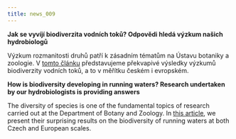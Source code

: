 ```yaml
---
title: news_009
---
```

<div class="cz">

**Jak se vyvíjí biodiverzita vodních toků? Odpovědi hledá výzkum našich hydrobiologů**

Výzkum rozmanitosti druhů patří k zásadním tématům na Ústavu botaniky a zoologie. V [tomto článku](https://www.sci.muni.cz/clanky/jak-se-vyviji-biodiverzita-vodnich-toku-odpovedi-hleda-vyzkum-nasich-hydrobiologu) představujeme překvapivé výsledky výzkumů biodiverzity vodních toků, a to v měřítku českém i evropském.

</div>

<div class="en">

**How is biodiversity developing in running waters? Research undertaken by our hydrobiologists is providing answers**

The diversity of species is one of the fundamental topics of research carried out at the Department of Botany and Zoology. In [this article](https://www.sci.muni.cz/en/current-news/how-is-biodiversity-developing-in-running-waters-research-undertaken-by-our-hydrobiologists-is-providing-answers), we present their surprising results on the biodiversity of running waters at both Czech and European scales.

</div>